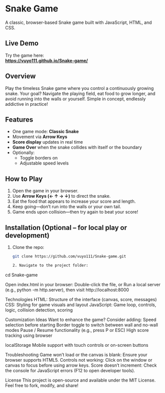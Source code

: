 # Snake Game

A classic, browser-based Snake game built with JavaScript, HTML, and CSS.

##  Live Demo

Try the game here:  
**https://vuyo111.github.io/Snake-game/**

##  Overview

Play the timeless Snake game where you control a continuously growing snake. Your goal? Navigate the playing field, eat food to grow longer, and avoid running into the walls or yourself. Simple in concept, endlessly addictive in practice!

##  Features

- One game mode: **Classic Snake**
- Movement via **Arrow Keys** 
- **Score display** updates in real time
- **Game Over** when the snake collides with itself or the boundary
- Optionally:
  - Toggle borders on
  - Adjustable speed levels 

##  How to Play

1. Open the game in your browser.
2. Use **Arrow Keys (← ↑ → ↓)** to direct the snake.
3. Eat the food that appears to increase your score and length.
4. Keep going—don’t run into the walls or your own tail.
5. Game ends upon collision—then try again to beat your score!

##  Installation (Optional – for local play or development)

1. Clone the repo:
   ```bash
   git clone https://github.com/vuyo111/Snake-game.git
   
   2. Navigate to the project folder:
cd Snake-game

Open index.html in your browser:
Double-click the file, or
Run a local server (e.g., python -m http.server), then visit http://localhost:8000

Technologies
HTML: Structure of the interface (canvas, score, messages)
CSS: Styling for game visuals and layout
JavaScript: Game loop, controls, logic, collision detection, scoring

Customization Ideas
Want to enhance the game? Consider adding:
Speed selection before starting
Border toggle to switch between wall and no-wall modes
Pause / Resume functionality (e.g., press P or ESC)
High score tracking using browser 

localStorage
Mobile support with touch controls or on-screen buttons

Troubleshooting
Game won’t load or the canvas is blank: Ensure your browser supports HTML5.
Controls not working: Click on the window or canvas to focus before using arrow keys.
Score doesn’t increment: Check the console for JavaScript errors (F12 to open developer tools).

License
This project is open-source and available under the MIT License. Feel free to fork, modify, and share!
